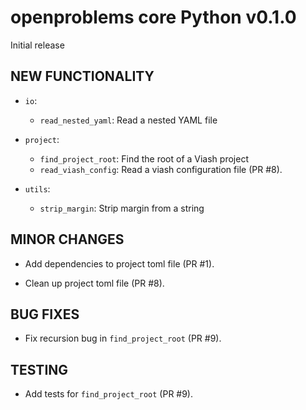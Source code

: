 # openproblems core Python v0.1.0

Initial release

## NEW FUNCTIONALITY

* `io`:
  - `read_nested_yaml`: Read a nested YAML file

* `project`:
  - `find_project_root`: Find the root of a Viash project
  - `read_viash_config`: Read a viash configuration file (PR #8).

* `utils`:
  - `strip_margin`: Strip margin from a string

## MINOR CHANGES

* Add dependencies to project toml file (PR #1).

* Clean up project toml file (PR #8).

## BUG FIXES

* Fix recursion bug in `find_project_root` (PR #9).

## TESTING

* Add tests for `find_project_root` (PR #9).
